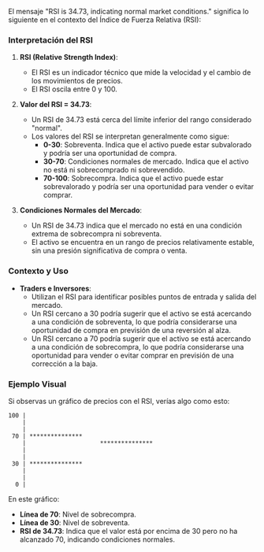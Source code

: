 El mensaje "RSI is 34.73, indicating normal market conditions." significa lo siguiente en el contexto del Índice de Fuerza Relativa (RSI):

### Interpretación del RSI

1. **RSI (Relative Strength Index)**:
   - El RSI es un indicador técnico que mide la velocidad y el cambio de los movimientos de precios.
   - El RSI oscila entre 0 y 100.

2. **Valor del RSI = 34.73**:
   - Un RSI de 34.73 está cerca del límite inferior del rango considerado "normal".
   - Los valores del RSI se interpretan generalmente como sigue:
     - **0-30**: Sobreventa. Indica que el activo puede estar subvalorado y podría ser una oportunidad de compra.
     - **30-70**: Condiciones normales de mercado. Indica que el activo no está ni sobrecomprado ni sobrevendido.
     - **70-100**: Sobrecompra. Indica que el activo puede estar sobrevalorado y podría ser una oportunidad para vender o evitar comprar.

3. **Condiciones Normales del Mercado**:
   - Un RSI de 34.73 indica que el mercado no está en una condición extrema de sobrecompra ni sobreventa.
   - El activo se encuentra en un rango de precios relativamente estable, sin una presión significativa de compra o venta.

### Contexto y Uso

- **Traders e Inversores**:
  - Utilizan el RSI para identificar posibles puntos de entrada y salida del mercado.
  - Un RSI cercano a 30 podría sugerir que el activo se está acercando a una condición de sobreventa, lo que podría considerarse una oportunidad de compra en previsión de una reversión al alza.
  - Un RSI cercano a 70 podría sugerir que el activo se está acercando a una condición de sobrecompra, lo que podría considerarse una oportunidad para vender o evitar comprar en previsión de una corrección a la baja.

### Ejemplo Visual

Si observas un gráfico de precios con el RSI, verías algo como esto:

```
100 |                                     
    |                                     
    |                                     
 70 | ***************                     
    |                     *************** 
    |                                      
    |                                      
 30 | ***************                     
    |                                     
    |                                     
  0 |                                     
```

En este gráfico:
- **Línea de 70**: Nivel de sobrecompra.
- **Línea de 30**: Nivel de sobreventa.
- **RSI de 34.73**: Indica que el valor está por encima de 30 pero no ha alcanzado 70, indicando condiciones normales.
